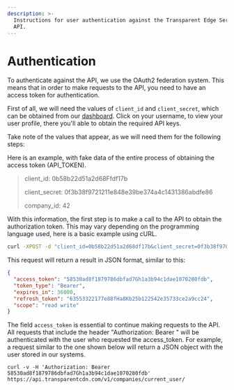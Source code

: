 ```yaml
---
description: >-
  Instructions for user authentication against the Transparent Edge Services
  API.
---
```


# Authentication

To authenticate against the API, we use the OAuth2 federation system. This means that in order to make requests to the API, you need to have an access token for authentication.&#x20;

First of all, we will need the values of `client_id` and `client_secret`, which can be obtained from our [dashboard](https://dashboard.transparentcdn.com/user/profile). Click on your username, to view your user profile, there you'll able to obtain the required API keys.

Take note of the values that appear, as we will need them for the following steps:

Here is an example, with fake data of the entire process of obtaining the access token (API\_TOKEN).

> client\_id: 0b58b22d51a2d68Ffdf17b&#x20;
>
> client\_secret: 0f3b38f9721211e848e39be374a4c1431386abdfe86&#x20;
>
> company\_id: 42

With this information, the first step is to make a call to the API to obtain the authorization token. This may vary depending on the programming language used, here is a basic example using cURL.

```sh
curl -XPOST -d "client_id=0b58b22d51a2d68df17b&client_secret=0f3b38f9701e848e39be374a4c1431386abdfe86&grant_type=client_credentials" https://api.transparentcdn.com/v1/oauth2/access_token/
```

This request will return a result in JSON format, similar to this:

```json
{
  "access_token": "58530ad8f1879786dbfad7Gh1a3b94c1dae1070280fdb",
  "token_type": "Bearer",
  "expires_in": 36000,
  "refresh_token": "63553322177e88fHa8Kb25b122542e35733ce2a9cc24",
  "scope": "read write"
}
```

The field `access_token` is essential to continue making requests to the API. All requests that include the header "Authorization: Bearer " will be authenticated with the user who requested the access\_token. For example, a request similar to the one shown below will return a JSON object with the user stored in our systems.

```
curl -v -H 'Authorization: Bearer 58530ad8f1879786dbfad7Gh1a3b94c1dae1070280fdb' https://api.transparentcdn.com/v1/companies/current_user/
```
